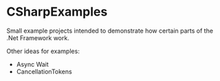 CSharpExamples
==============

Small example projects intended to demonstrate how certain parts of the .Net Framework work.

Other ideas for examples:

- Async Wait
- CancellationTokens
